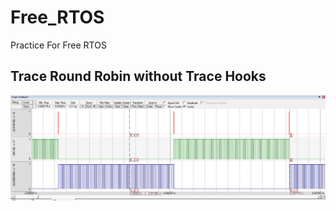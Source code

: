 # Free_RTOS
Practice For Free RTOS

## Trace Round Robin without Trace Hooks 

![Screenshot](Round_Robin_Trace.png)
